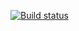 [![Build status](https://ci.appveyor.com/api/projects/status/n6cnq4hr30qhj9iv?svg=true)](https://ci.appveyor.com/project/aRinak13/selenide)
